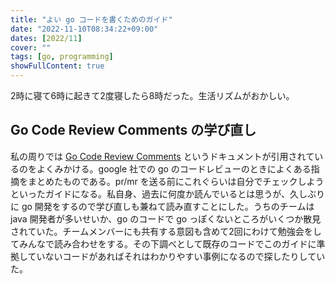 ```yaml
---
title: "よい go コードを書くためのガイド"
date: "2022-11-10T08:34:22+09:00"
dates: [2022/11]
cover: ""
tags: [go, programming]
showFullContent: true
---
```


2時に寝て6時に起きて2度寝したら8時だった。生活リズムがおかしい。

## Go Code Review Comments の学び直し

私の周りでは [Go Code Review Comments](https://github.com/golang/go/wiki/CodeReviewComments) というドキュメントが引用されているのをよくみかける。google 社での go のコードレビューのときによくある指摘をまとめたものである。pr/mr を送る前にこれぐらいは自分でチェックしようといったガイドになる。私自身、過去に何度か読んでいるとは思うが、久しぶりに go 開発をするので学び直しも兼ねて読み直すことにした。うちのチームは java 開発者が多いせいか、go のコードで go っぽくないところがいくつか散見されていた。チームメンバーにも共有する意図も含めて2回にわけて勉強会をしてみんなで読み合わせをする。その下調べとして既存のコードでこのガイドに準拠していないコードがあればそれはわかりやすい事例になるので探したりしていた。
